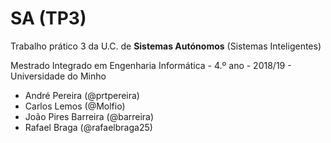 # SA (TP3)
<!---### Nota final do trabalho: XX em 20.-->

Trabalho prático 3 da U.C. de __Sistemas Autónomos__ (Sistemas Inteligentes)

Mestrado Integrado em Engenharia Informática - 4.º ano - 2018/19 - Universidade do Minho

* André Pereira (@prtpereira)
* Carlos Lemos (@Molfio)
* João Pires Barreira (@barreira)
* Rafael Braga (@rafaelbraga25)
